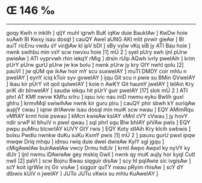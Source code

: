 # Œ 146 ‰
---
goqy Kwih n inklih ] qIjY muhI igrwh BuK iqKw duie BaukIAw ] KwDw
hoie suAwh BI Kwxy isau dosqI ] cauQY AweI aUNG AKI mIit pvwir gieAw
] BI auiT ricEnu vwdu sY vir@Aw kI ipV bDI ] sBy vylw vKq siB jy ATI
Bau hoie ] nwnk swihbu min vsY scw nwvxu hoie ]1] mÚ 2 ] syeI pUry
swh ijnI pUrw pwieAw ] ATI vyprvwh rhin iekqY rMig ] drsin rUip
AQwh ivrly pweIAih ] krim pUrY pUrw gurU pUrw jw kw bolu ] nwnk pUrw jy
kry GtY nwhI qolu ]2] pauVI ] jw qUM qw ikAw hoir mY scu suxweIAY ] muTI
DMDY coir mhlu n pweIAY ] eynY iciq kToir syv gvweIAY ] ijqu Git scu n
pwie su BMin GVweIAY ] ikau kir pUrY vit qoil qulweIAY ] koie n AwKY
Git haumY jweIAY ] leIAin Kry priK dir bInweIAY ] saudw iekqu hit
pUrY guir pweIAY ]17] slok mÚ 2 ] ATI phrI AT KMf nwvw KMfu srIru
] iqsu ivic nau iniD nwmu eyku Bwlih guxI ghIru ] krmvMqI swlwihAw
nwnk kir guru pIru ] cauQY phir sbwh kY suriqAw aupjY cwau ] iqnw
drIAwvw isau dosqI min muiK scw nwau ] EQY AMimRqu vMfIAY krmI hoie
pswau ] kMcn kwieAw ksIAY vMnI cVY cVwau ] jy hovY ndir srwP kI
bhuiV n pweI qwau ] sqI phrI squ Blw bhIAY piVAw pwis ] EQY pwpu
puMnu bIcwrIAY kUVY GtY rwis ] EQY Koty stIAih Kry kIcih swbwis ] bolxu
Pwdlu nwnkw duKu suKu KsmY pwis ]1] mÚ 2 ] pauxu gurU pwxI ipqw mwqw
Driq mhqu ] idnsu rwiq duie dweI dwieAw KylY sgl jgqu ] cMigAweIAw
buirAweIAw vwcy Drmu hdUir ] krmI Awpo AwpxI ky nyVY ky dUir ] ijnI
nwmu iDAwieAw gey mskiq Gwil ] nwnk qy muK aujly hor kyqI CutI nwil
]2] paVI ] scw Bojnu Bwau siqguir disAw ] scy hI pqIAwie sic
ivgisAw ] scY koit igrWie inj Gir visAw ] siqguir quTY nwau pRyim
rhisAw ] scY dY dIbwix kUiV n jweIAY ] JUTo JUTu vKwix su mhlu
KuAweIAY ]
####

